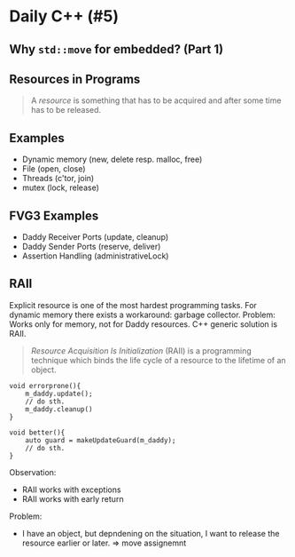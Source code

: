 # Daily C++ (#5)

## Why `std::move` for embedded? (Part 1)

## Resources in Programs

> A *resource* is something that has to be acquired and after some time has to
> be released.

## Examples

* Dynamic memory (new, delete resp. malloc, free)
* File (open, close)
* Threads (c'tor, join)
* mutex (lock, release)

## FVG3 Examples

* Daddy Receiver Ports (update, cleanup)
* Daddy Sender Ports (reserve, deliver)
* Assertion Handling (administrativeLock)

## RAII

Explicit resource is one of the most hardest programming tasks. For dynamic
memory there exists a workaround: garbage collector. Problem: Works only for
memory, not for Daddy resources. C++ generic solution is RAII.

> *Resource Acquisition Is Initialization* (RAII) is a programming technique
> which binds the life cycle of a resource to the lifetime of an object.

    void errorprone(){
        m_daddy.update();
        // do sth.
        m_daddy.cleanup()
    }   

    void better(){
        auto guard = makeUpdateGuard(m_daddy);
        // do sth.
    }

Observation:

  * RAII works with exceptions
  * RAII works with early return

Problem:

  * I have an object, but depndening on the situation, I want to release the
    resource earlier or later. => move assignemnt
    

